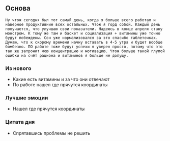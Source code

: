 ## Основа
	Ну чтож сегодня был тот самый день, когда я больше всего работал и наверное продуктивние всех остальных. Чтож я горд собой. Каждый день получается, что улучшаю свои показатели. Надеюсь в конце апреля стану монстром. К тому же там и баскет и социализация + витамины уже точно будут побеждены. Сон уже нормализовался за это спасибо таблеточках. Думаю, что к скорому времени начну вставать в 4-5 утра и будет вообще бомбезно. ПО работе тоже будут успехи я уверен просто, потому что это так же затронит мою концентрацию и мотивацию. Чтож больше такой глупой ошибки на счёт рациона и витаминов я больше не допущу.

### Из нового
- Какие есть витамины и за что они отвечают
- По работе нашел где прячутся координаты

### Лучшие эмоции
- Нашел где прячутся координаты

### Цитата дня
- Спрятавшись проблемы не решить
